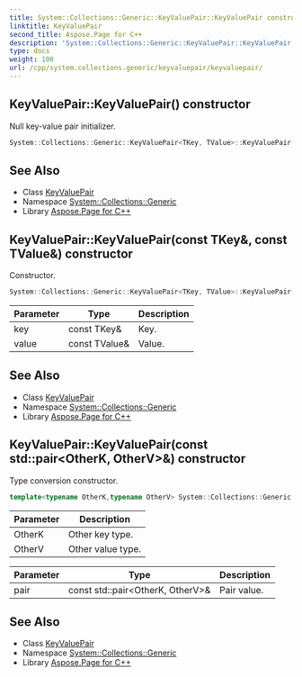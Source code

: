 ```yaml
---
title: System::Collections::Generic::KeyValuePair::KeyValuePair constructor
linktitle: KeyValuePair
second_title: Aspose.Page for C++
description: 'System::Collections::Generic::KeyValuePair::KeyValuePair constructor. Null key-value pair initializer in C++.'
type: docs
weight: 100
url: /cpp/system.collections.generic/keyvaluepair/keyvaluepair/
---
```

## KeyValuePair::KeyValuePair() constructor


Null key-value pair initializer.

```cpp
System::Collections::Generic::KeyValuePair<TKey, TValue>::KeyValuePair()
```

## See Also

* Class [KeyValuePair](../)
* Namespace [System::Collections::Generic](../../)
* Library [Aspose.Page for C++](../../../)
## KeyValuePair::KeyValuePair(const TKey\&, const TValue\&) constructor


Constructor.

```cpp
System::Collections::Generic::KeyValuePair<TKey, TValue>::KeyValuePair(const TKey &key, const TValue &value)
```


| Parameter | Type | Description |
| --- | --- | --- |
| key | const TKey\& | Key. |
| value | const TValue\& | Value. |

## See Also

* Class [KeyValuePair](../)
* Namespace [System::Collections::Generic](../../)
* Library [Aspose.Page for C++](../../../)
## KeyValuePair::KeyValuePair(const std::pair\<OtherK, OtherV\>\&) constructor


Type conversion constructor.

```cpp
template<typename OtherK,typename OtherV> System::Collections::Generic::KeyValuePair<TKey, TValue>::KeyValuePair(const std::pair<OtherK, OtherV> &pair)
```


| Parameter | Description |
| --- | --- |
| OtherK | Other key type. |
| OtherV | Other value type. |

| Parameter | Type | Description |
| --- | --- | --- |
| pair | const std::pair\<OtherK, OtherV\>\& | Pair value. |

## See Also

* Class [KeyValuePair](../)
* Namespace [System::Collections::Generic](../../)
* Library [Aspose.Page for C++](../../../)
